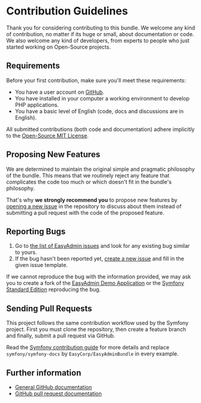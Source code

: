 Contribution Guidelines
=======================

Thank you for considering contributing to this bundle. We welcome any kind of
contribution, no matter if its huge or small, about documentation or code. We
also welcome any kind of developers, from experts to people who just started
working on Open-Source projects.

Requirements
------------

Before your first contribution, make sure you'll meet these requirements:

 * You have a user account on [GitHub](https://github.com/).
 * You have installed in your computer a working environment to develop PHP
   applications.
 * You have a basic level of English (code, docs and discussions are in English).

All submitted contributions (both code and documentation) adhere implicitly to
the [Open-Source MIT License][mit-license].

Proposing New Features
----------------------

We are determined to maintain the original simple and pragmatic philosophy of
the bundle. This means that we routinely reject any feature that complicates the
code too much or which doesn't fit in the bundle's philosophy.

That's why **we strongly recommend you** to propose new features by
[opening a new issue][create-issue] in the repository to discuss about them
instead of submitting a pull request with the code of the proposed feature.

Reporting Bugs
--------------

 1. Go to [the list of EasyAdmin issues][easyadmin-issues] and look for any
    existing bug similar to yours.
 2. If the bug hasn't been reported yet, [create a new issue][create-issue] and
    fill in the given issue template.

If we cannot reproduce the bug with the information provided, we may ask you to
create a fork of the [EasyAdmin Demo Application][easyadmin-demo] or the
[Symfony Standard Edition][symfony-standard] reproducing the bug.

Sending Pull Requests
---------------------

This project follows the same contribution workflow used by the Symfony project.
First you must clone the repository, then create a feature branch and finally,
submit a pull request via GitHub.

Read the [Symfony contribution guide][sf-contribution] for more details and replace
`symfony/symfony-docs` by `EasyCorp/EasyAdminBundle` in every example.

Further information
-------------------

 * [General GitHub documentation][gh-help]
 * [GitHub pull request documentation][gh-pr]

[mit-license]: https://opensource.org/licenses/MIT
[gh-help]: https://help.github.com
[gh-pr]: https://help.github.com/send-pull-requests
[easyadmin-demo]: https://github.com/EasyCorp/easyadmin-demo
[easyadmin-issues]: https://github.com/EasyCorp/EasyAdminBundle/issues?utf8=%E2%9C%93&q=is%3Aissue
[create-issue]: https://github.com/EasyCorp/EasyAdminBundle/issues/new
[symfony-standard]: https://github.com/symfony/symfony-standard
[sf-contribution]: http://symfony.com/doc/current/contributing/documentation/overview.html#your-first-documentation-contribution